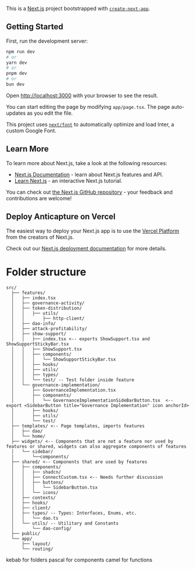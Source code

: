 This is a [Next.js](https://nextjs.org/) project bootstrapped with [`create-next-app`](https://github.com/vercel/next.js/tree/canary/packages/create-next-app).

## Getting Started

First, run the development server:

```bash
npm run dev
# or
yarn dev
# or
pnpm dev
# or
bun dev
```

Open [http://localhost:3000](http://localhost:3000) with your browser to see the result.

You can start editing the page by modifying `app/page.tsx`. The page auto-updates as you edit the file.

This project uses [`next/font`](https://nextjs.org/docs/basic-features/font-optimization) to automatically optimize and load Inter, a custom Google Font.

## Learn More

To learn more about Next.js, take a look at the following resources:

- [Next.js Documentation](https://nextjs.org/docs) - learn about Next.js features and API.
- [Learn Next.js](https://nextjs.org/learn) - an interactive Next.js tutorial.

You can check out [the Next.js GitHub repository](https://github.com/vercel/next.js/) - your feedback and contributions are welcome!

## Deploy Anticapture on Vercel

The easiest way to deploy your Next.js app is to use the [Vercel Platform](https://vercel.com/new?utm_medium=default-template&filter=next.js&utm_source=create-next-app&utm_campaign=create-next-app-readme) from the creators of Next.js.

Check out our [Next.js deployment documentation](https://nextjs.org/docs/deployment) for more details.

# Folder structure

```
src/
  ├── features/
  │   ├── index.tsx
  │   ├── governance-activity/
  │   ├── token-distribution/
  │   │   ├── utils/
  │   │       ├── http-client/
  │   ├── dao-info/
  │   ├── attack-profitability/
  │   ├── show-support/
  │   │   ├── index.tsx <-- exports ShowSupport.tsx and ShowSupportStickyBar.tsx
  │   │   ├── ShowSupport.tsx
  │   │   ├── components/
  │   │   │   └── ShowSupportStickyBar.tsx
  │   │   ├── hooks/
  │   │   ├── utils/
  │   │   ├── types/
  │   │   └── test/ -- Test folder inside feature
  │   └── governance-implementation/
  │       ├── GovernanceImplementation.tsx
  │       ├── components/
  │       │   └── GovernanceImplementationSideBarButton.tsx  <-- export <SidebarButton title="Governance Implementation" icon anchorId>
  │       ├── hooks/
  │       ├── utils/
  │       └── test/
  ├── templates/ <-- Page templates, imports features
  │   ├── dao/
  │   └── home/
  ├── widgets/ <-- Components that are not a feature nor used by features or shared, widgets can also aggregate components of features
  │   └── sidebar/
  |       └──components/
  ├── shared/ <-- Components that are used by features
  │   ├── components/
  │   │   ├── shadcn/
  │   │   ├── ConnectCustom.tsx <-- Needs further discussion
  │   │   ├── buttons/
  │   │   │   └── SidebarButton.tsx
  │   │   └── icons/
  │   ├── contexts/
  │   ├── hooks/
  │   ├── client/
  │   ├── types/ -- Types: Interfaces, Enums, etc.
  │   │   └── dao.ts
  │   └── utils/ -- Utilitary and Constants
  │       └── dao-config/
  ├── public/
  └── app/
      ├── layout/
      └── routing/
```

kebab for folders
pascal for components
camel for functions
